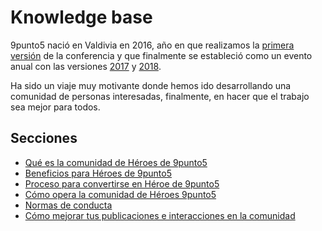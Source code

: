 # Knowledge base
9punto5 nació en Valdivia en 2016, año en que realizamos la [primera versión](http://2016.9punto5.cl/) de la conferencia y que finalmente se estableció como un evento anual con las versiones [2017](http://2017.9punto5.cl/) y [2018](http://2018.9punto5.cl/).

Ha sido un viaje muy motivante donde hemos ido desarrollando una comunidad de personas interesadas, finalmente, en hacer que el trabajo sea mejor para todos.

## Secciones
* [Qué es la comunidad de Héroes de 9punto5](https://github.com/9punto5/KnowledgeBase/blob/master/Comunidad-9punto5-hero.md)
* [Beneficios para Héroes de 9punto5](https://github.com/9punto5/KnowledgeBase/blob/master/benefits-and-perks.md)
* [Proceso para convertirse en Héroe de 9punto5](https://github.com/9punto5/KnowledgeBase/blob/master/Proceso-convertirte-hero.md)
* [Cómo opera la comunidad de Héroes 9punto5](https://github.com/9punto5/KnowledgeBase/blob/master/operacion-comunidad-hero.md)
* [Normas de conducta](https://github.com/9punto5/KnowledgeBase/blob/master/normas-de-conducta.md)
* [Cómo mejorar tus publicaciones e interacciones en la comunidad](https://github.com/9punto5/KnowledgeBase/blob/master/mejora-tus-publicaciones-en-la-comunidad.md)
